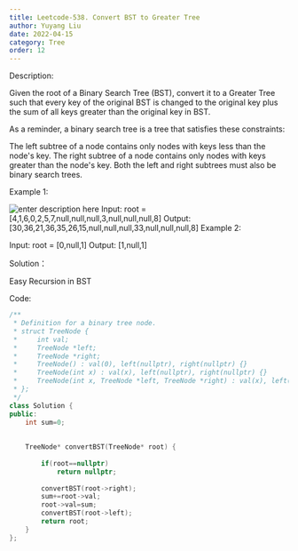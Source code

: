 ```yaml
---
title: Leetcode-538. Convert BST to Greater Tree
author: Yuyang Liu
date: 2022-04-15
category: Tree
order: 12
---
```


Description:

Given the root of a Binary Search Tree (BST), convert it to a Greater Tree such that every key of the original BST is changed to the original key plus the sum of all keys greater than the original key in BST.

As a reminder, a binary search tree is a tree that satisfies these constraints:

The left subtree of a node contains only nodes with keys less than the node's key.
The right subtree of a node contains only nodes with keys greater than the node's key.
Both the left and right subtrees must also be binary search trees.
 

Example 1:

![enter description here](https://assets.leetcode.com/uploads/2019/05/02/tree.png)
Input: root = [4,1,6,0,2,5,7,null,null,null,3,null,null,null,8]
Output: [30,36,21,36,35,26,15,null,null,null,33,null,null,null,8]
Example 2:

Input: root = [0,null,1]
Output: [1,null,1]

Solution：

Easy Recursion in BST


Code: 

``` c++
/**
 * Definition for a binary tree node.
 * struct TreeNode {
 *     int val;
 *     TreeNode *left;
 *     TreeNode *right;
 *     TreeNode() : val(0), left(nullptr), right(nullptr) {}
 *     TreeNode(int x) : val(x), left(nullptr), right(nullptr) {}
 *     TreeNode(int x, TreeNode *left, TreeNode *right) : val(x), left(left), right(right) {}
 * };
 */
class Solution {
public:
    int sum=0;
    
    
    TreeNode* convertBST(TreeNode* root) {
        
        if(root==nullptr)
            return nullptr;
        
        convertBST(root->right);
        sum+=root->val;
        root->val=sum;
        convertBST(root->left);
        return root;
    }
};
```
